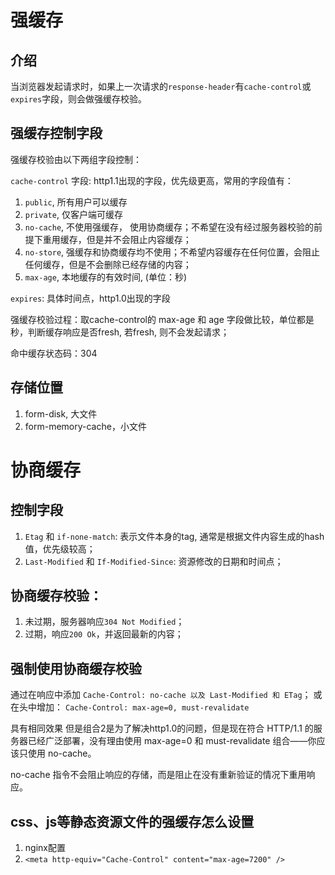 
# 强缓存

## 介绍

当浏览器发起请求时，如果上一次请求的`response-header`有`cache-control`或`expires`字段，则会做强缓存校验。


## 强缓存控制字段

强缓存校验由以下两组字段控制：

`cache-control` 字段: http1.1出现的字段，优先级更高，常用的字段值有：
  1. `public`,  所有用户可以缓存
  2. `private`, 仅客户端可缓存
  3. `no-cache`, 不使用强缓存， 使用协商缓存；不希望在没有经过服务器校验的前提下重用缓存，但是并不会阻止内容缓存；
  4. `no-store`, 强缓存和协商缓存均不使用；不希望内容缓存在任何位置，会阻止任何缓存，但是不会删除已经存储的内容；
  5. `max-age`, 本地缓存的有效时间, (单位：秒)

`expires`: 具体时间点，http1.0出现的字段



强缓存校验过程：取cache-control的 max-age 和 age 字段做比较，单位都是秒，判断缓存响应是否fresh, 若fresh, 则不会发起请求；

命中缓存状态码：304


## 存储位置

1. form-disk,  大文件
2. form-memory-cache，小文件







# 协商缓存

## 控制字段

1. `Etag` 和 `if-none-match`: 表示文件本身的tag, 通常是根据文件内容生成的hash值，优先级较高；
2. `Last-Modified` 和 `If-Modified-Since`: 资源修改的日期和时间点；


## 协商缓存校验：

1. 未过期，服务器响应`304 Not Modified`；
2. 过期，响应`200 Ok`，并返回最新的内容；











## 强制使用协商缓存校验

通过在响应中添加 `Cache-Control: no-cache 以及 Last-Modified 和 ETag`；
或
在头中增加： `Cache-Control: max-age=0, must-revalidate`

具有相同效果
但是组合2是为了解决http1.0的问题，但是现在符合 HTTP/1.1 的服务器已经广泛部署，没有理由使用 max-age=0 和 must-revalidate 组合——你应该只使用 no-cache。


no-cache 指令不会阻止响应的存储，而是阻止在没有重新验证的情况下重用响应。



## css、js等静态资源文件的强缓存怎么设置

1. nginx配置
2. `<meta http-equiv="Cache-Control" content="max-age=7200" />`